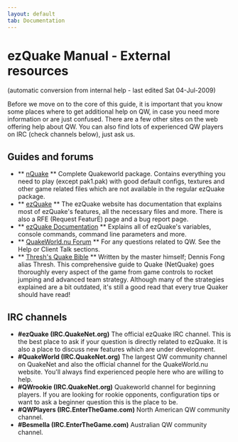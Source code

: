```yaml
---
layout: default
tab: Documentation
---
```


# ezQuake Manual - External resources
(automatic conversion from internal help - last edited Sat 04-Jul-2009)



Before we move on to the core of this guide, it is important that you know some places where to get additional help on QW, in case you need more information or are just confused. There are a few other sites on the web offering help about QW. You can also find lots of experienced QW players on IRC (check channels below), just ask us.

## Guides and forums

- ** [nQuake](https://www.nquake.com//) ** Complete Quakeworld package. Contains everything you need to play (except pak1.pak) with good default configs, textures and other game related files which are not available in the regular ezQuake package.
- ** [ezQuake](http://ezQuake.SF.net/) ** The ezQuake website has documentation that explains most of ezQuake's features, all the necessary files and more. There is also a RFE (Request FeaturE) page and a bug report page.
- ** [ezQuake Documentation](http://ezQuake.SF.net/docs/) ** Explains all of ezQuake's variables, console commands, command line parameters and more.
- ** [QuakeWorld.nu Forum](http://www.quakeworld.nu/forum/) ** For any questions related to QW. See the Help or Client Talk sections.
- ** [Thresh's Quake Bible](http://www.quaketerminus.com/quakebible/) ** Written by the master himself; Dennis Fong alias Thresh. This comprehensive guide to Quake (NetQuake) goes thoroughly every aspect of the game from game controls to rocket jumping and advanced team strategy. Although many of the strategies explained are a bit outdated, it's still a good read that every true Quaker should have read!

## IRC channels

- **#ezQuake (IRC.QuakeNet.org)** The official ezQuake IRC channel. This is the best place to ask if your question is directly related to ezQuake. It is also a place to discuss new features which are under development.
- **#QuakeWorld (IRC.QuakeNet.org)** The largest QW community channel on QuakeNet and also the official channel for the QuakeWorld.nu website. You'll always find experienced people here who are willing to help.
- **#QWrookie (IRC.QuakeNet.org)** Quakeworld channel for beginning players. If you are looking for rookie opponents, configuration tips or want to ask a beginner question this is the place to be.
- **#QWPlayers (IRC.EnterTheGame.com)** North American QW community channel.
- **#Besmella (IRC.EnterTheGame.com)** Australian QW community channel.

